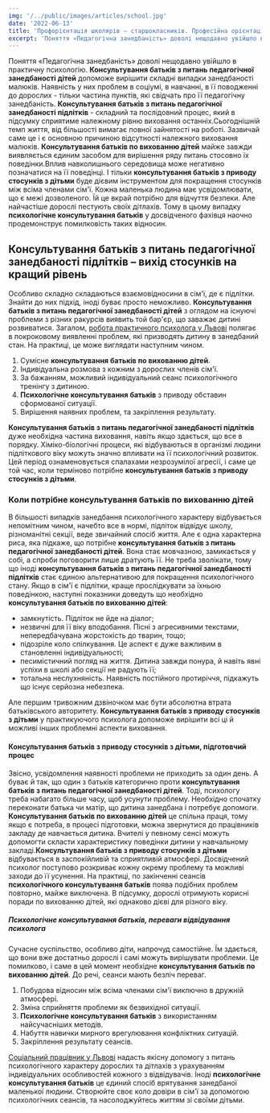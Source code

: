 ```yaml
---
img: '/../public/images/articles/school.jpg'
date: '2022-06-13'
title: 'Профорієнтація школярів – старшокласників. Професійна орієнтація учнів'
excerpt: 'Поняття «Педагогічна занедбаність» доволі нещодавно увійшло в практичну психологію. **Консультування батьків з питань педагогічної занедбаності дітей** допоможе вирішити складні випадки занедбаності малюків. Наявність у них проблем в соціумі, в навчанні, в її поводженні до дорослих - тільки частина пунктів, які свідчать про її педагогічну занедбаність. **Консультування батьків з питань педагогічної занедбаності підлітків** - складний та послідовний процес, який в підсумку сприятиме належному рівню виховання останніх.Сьогоднішній темп життя, від більшості вимагає повної зайнятості на роботі.'
---
```


<!-- ![Консультування батьків з питань педагогічної занедбаності підлітків](../images/articles/.jpg "Консультування батьків з приводу стосунків з дітьми") -->

Поняття «Педагогічна занедбаність» доволі нещодавно увійшло в практичну психологію. **Консультування батьків з питань педагогічної занедбаності дітей** допоможе вирішити складні випадки занедбаності малюків. Наявність у них проблем в соціумі, в навчанні, в її поводженні до дорослих - тільки частина пунктів, які свідчать про її педагогічну занедбаність. **Консультування батьків з питань педагогічної занедбаності підлітків** - складний та послідовний процес, який в підсумку сприятиме належному рівню виховання останніх.Сьогоднішній темп життя, від більшості вимагає повної зайнятості на роботі. Зазвичай саме це і є основною причиною відсутності належного виховання малюків. **Консультування батьків по вихованню дітей** майже завжди виявляється єдиним засобом для вирішення ряду питань стосовно їх поведінки.Вплив навколишнього середовища може негативно позначатися на її поведінці. І тільки **консультування батьків з приводу стосунків з дітьми** буде дієвим інструментом для покращення стосунків між всіма членами сім'ї. Кожна маленька людина має усвідомлювати, що є межі дозволеного. Їй це вкрай потрібно для відчуття безпеки. Але найчастіше дорослі пестують своїх дітлахів. Тому в цьому випадку **психологічне консультування батьків** у досвідченого фахівця наочно продемонструє помилковість таких відносин.

Консультування батьків з питань педагогічної занедбаності підлітків – вихід стосунків на кращий рівень
------------------------------------------------------------------------------------------------------

Особливо складно складаються взаємовідносини в сім'ї, де є підлітки. Знайти до них підхід, іноді буває просто неможливо. **Консультування батьків з питань педагогічної занедбаності дітей** з оглядом на існуючі проблеми з різних ракурсів виявить той бар'єр, що заважає дитині розвиватися. Загалом, [робота практичного психолога у Львові](#services) полягає в покроковому виявленні проблем, які призводять дитину в занедбаний стан. На практиці, це може виглядати наступним чином.

1.  Сумісне **консультування батьків по вихованню дітей**.
2.  Індивідуальна розмова з кожним з дорослих членів сім'ї.
3.  За бажанням, можливий індивідуальний сеанс психологічного тренінгу з дитиною.
4.  **Психологічне консультування батьків** з приводу обставин сформованої ситуації.
5.  Вирішення наявних проблем, та закріплення результату.

**Консультування батьків з питань педагогічної занедбаності підлітків** дуже необхідна частина виховання, навіть якщо здається, що все в порядку. Хіміко-біологічні процеси, які відбуваються в організмі людини підліткового віку можуть значно впливати на її психологічний розвиток. Цей період ознаменовується спалахами незрозумілої агресії, і саме це той час, коли терміново потрібне **консультування батьків з приводу стосунків з дітьми**.

### Коли потрібне консультування батьків по вихованню дітей

В більшості випадків занедбання психологічного характеру відбувається непомітним чином, начебто все в нормі, підліток відвідує школу, різноманітні секції, веде звичайний спосіб життя. Але є одна характерна риса, яка підкаже, що потрібне **консультування батьків з питань педагогічної занедбаності дітей**. Вона стає мовчазною, замикається у собі, а спроби поговорити лише дратують її. Не треба зволікати, тому що іноді **консультування батьків з питань педагогічної занедбаності підлітків** стає єдиною альтернативою для покращення психологічного стану. Якщо в сім'ї є підлітки, краще прослідкувати за їхньою поведінкою, наступні показники доведуть що необхідно **консультування батьків по вихованню дітей**:

*   замкнутість. Підліток не йде на діалог;
*   незвичні для її віку вподобання. Пісні з агресивними текстами, непередбачувана жорстокість до тварин, тощо;
*   підозріле коло спілкування. Це аспект є дуже важливим в становленні індивідуальності;
*   песимістичний погляд на життя. Дитина завжди понура, й навіть явні успіхи в школі або секції не радують її;
*   тотальна неслухняність. Наявність постійного протиріччя, підкажуть що існує серйозна небезпека.

Але першим тривожним дзвіночком має бути абсолютна втрата батьківського авторитету. **Консультування батьків з приводу стосунків з дітьми** у практикуючого психолога допоможе вирішити всі ці й можливі інших проблемні аспекти виховання.

#### Консультування батьків з приводу стосунків з дітьми, підготовчий процес

Звісно, усвідомлення наявності проблеми не приходить за один день. А буває й так, що один з батьків категорично проти **консультування батьків з питань педагогічної занедбаності дітей**. Тоді, психологу треба набагато більше часу, щоб усунути проблему. Необхідно спочатку переконати батька чи матір, що дитина занедбана і потребує допомоги. **Консультування батьків по вихованню дітей** це спільна праця, тому якщо є потреба, в процесі підготовки, можна звернутися до працівників закладу де навчається дитина. Вчителі у певному сенсі можуть допомогти скласти характеристику поведінки дитини у навчальному закладі.**Консультування батьків з приводу стосунків з дітьми** відбувається в заспокійливій та сприятливій атмосфері. Досвідчений психолог поступово розкриває кожну окрему проблему та можливі заходи до її усунення. На практиці, по закінченні сеансів **психологічного консультування батьків** поява подібних проблем повторно, майже виключена. В підсумку, дорослі отримують корисні поради по вихованню дітей, які однаково дієві для різного віку.

##### Психологічне консультування батьків, переваги відвідування психолога

Сучасне суспільство, особливо діти, напрочуд самостійне. Їм здається, що вони вже достатньо дорослі і самі можуть вирішувати проблеми. Це помилково, і саме в цей момент необхідне **консультування батьків по вихованню дітей**. До речі, сеанси мають безліч переваг.

1.  Побудова відносин між всіма членами сім'ї виключно в дружній атмосфері.
2.  Зміна сприйняття проблеми як безвихідної ситуації.
3.  **Психологічне консультування батьків** з використанням найсучасніших методів.
4.  Набуття навички мирного врегулювання конфліктних ситуацій.
5.  Закріплення результату сеансів.

[Соціальний працівник у Львові](https://pidgorognuy.com.ua) надасть якісну допомогу з питань психологічного характеру дорослих та дітлахів з урахуванням індивідуальних особливостей кожного з відвідувачів. Іноді **психологічне консультування батьків** це єдиний спосіб врятування занедбаної маленької людини. Створюйте своє коло довіри в сім'ї за допомогою психологічних сеансів, та насолоджуйтесь життям зі своїми дітьми.
